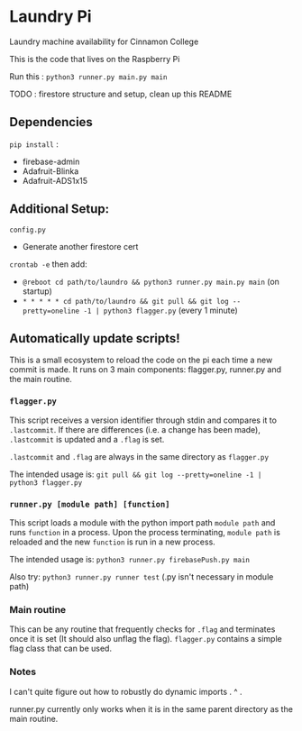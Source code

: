 # Laundry Pi
Laundry machine availability for Cinnamon College

This is the code that lives on the Raspberry Pi

Run this : 
`python3 runner.py main.py main`

TODO : firestore structure and setup, clean up this README

## Dependencies
`pip install` :
- firebase-admin
- Adafruit-Blinka
- Adafruit-ADS1x15

## Additional Setup:
`config.py`
- Generate another firestore cert

`crontab -e` then add:
- `@reboot cd path/to/laundro && python3 runner.py main.py main` (on startup)
- `* * * * * cd path/to/laundro && git pull && git log --pretty=oneline -1 | python3 flagger.py` (every 1 minute)

## Automatically update scripts!
This is a small ecosystem to reload the code on the pi each time a new commit is
made. It runs on 3 main components: flagger.py, runner.py and the main routine.

### `flagger.py`
This script receives a version identifier through stdin and compares it to
`.lastcommit`. If there are differences (i.e. a change has been made),
`.lastcommit` is updated and a `.flag` is set.

`.lastcommit` and `.flag` are always in the same directory as `flagger.py`

The intended usage is:
`git pull && git log --pretty=oneline -1 | python3 flagger.py`

### `runner.py [module path] [function]`
This script loads a module with the python import path `module path` and runs
`function` in a process. Upon the process terminating, `module path` is reloaded
and the new `function` is run in a new process.

The intended usage is: `python3 runner.py firebasePush.py main`

Also try: `python3 runner.py runner test` (.py isn't necessary in module path)

### Main routine
This can be any routine that frequently checks for `.flag` and terminates once
it is set (It should also unflag the flag). `flagger.py` contains a simple flag
class that can be used.

### Notes
I can't quite figure out how to robustly do dynamic imports . ^ .

runner.py currently only works when it is in the same parent directory as the
main routine.
